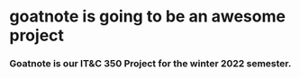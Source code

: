 # goatnote is going to be an awesome project
### Goatnote is our IT&C 350 Project for the winter 2022 semester. 
